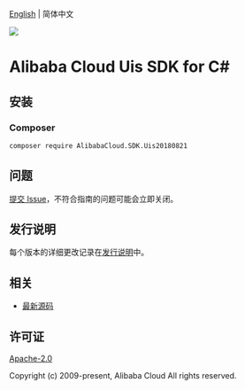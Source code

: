 [English](README.md) | 简体中文

![](https://aliyunsdk-pages.alicdn.com/icons/AlibabaCloud.svg)

# Alibaba Cloud Uis SDK for C#

## 安装

### Composer

```bash
composer require AlibabaCloud.SDK.Uis20180821
```

## 问题

[提交 Issue](https://github.com/aliyun/alibabacloud-csharp-sdk/issues/new)，不符合指南的问题可能会立即关闭。

## 发行说明

每个版本的详细更改记录在[发行说明](./ChangeLog.md)中。

## 相关

* [最新源码](https://github.com/aliyun/alibabacloud-csharp-sdk/)

## 许可证

[Apache-2.0](http://www.apache.org/licenses/LICENSE-2.0)

Copyright (c) 2009-present, Alibaba Cloud All rights reserved.
